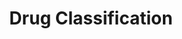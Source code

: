 ---
title: Drug Classification
emoji: 💊
colorFrom: yellow
colorTo: blue
sdk: gradio
sdk_version: 5.32.0
app_file: app.py
pinned: false
license: apache-2.0
---